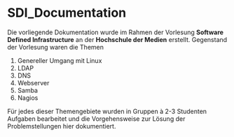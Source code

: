 # SDI_Documentation

Die vorliegende Dokumentation wurde im Rahmen der Vorlesung **Software Defined Infrastructure** an der **Hochschule der Medien** erstellt. Gegenstand der Vorlesung waren die Themen 

1. Genereller Umgang mit Linux
2. LDAP
3. DNS
4. Webserver
5. Samba
6. Nagios

Für jedes dieser Themengebiete wurden in Gruppen à 2-3 Studenten Aufgaben bearbeitet und die Vorgehensweise zur Lösung der Problemstellungen hier dokumentiert.
